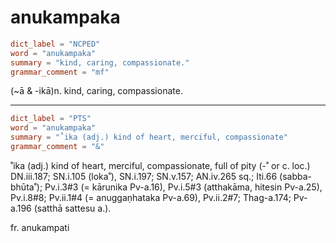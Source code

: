 # anukampaka

``` toml
dict_label = "NCPED"
word = "anukampaka"
summary = "kind, caring, compassionate."
grammar_comment = "mf"
```

(\~ā & \-ikā)n. kind, caring, compassionate.

--------------------

``` toml
dict_label = "PTS"
word = "anukampaka"
summary = "˚ika (adj.) kind of heart, merciful, compassionate"
grammar_comment = "&"
```

˚ika (adj.) kind of heart, merciful, compassionate, full of pity (\-˚ or c. loc.) DN.iii.187; SN.i.105 (loka˚), SN.i.197; SN.v.157; AN.iv.265 sq.; Iti.66 (sabba\-bhūta˚); Pv.i.3#3 (= kārunika Pv\-a.16), Pv.i.5#3 (atthakāma, hitesin Pv\-a.25), Pv.i.8#8; Pv.ii.1#4 (= anuggaṇhataka Pv\-a.69), Pv.ii.2#7; Thag\-a.174; Pv\-a.196 (satthā sattesu a.).

fr. anukampati

